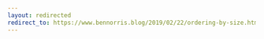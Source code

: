 ```yaml
---
layout: redirected
redirect_to: https://www.bennorris.blog/2019/02/22/ordering-by-size.html
---
```


